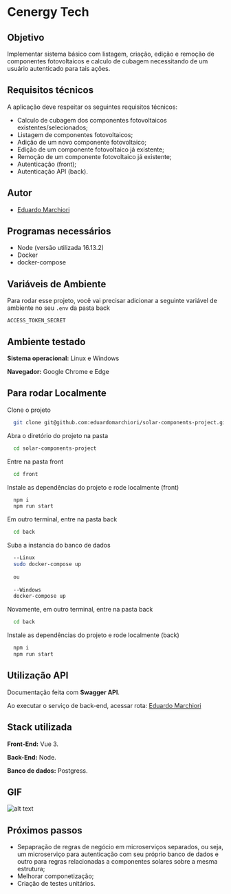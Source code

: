 # Cenergy Tech
## Objetivo

Implementar sistema básico com listagem, criação, edição e remoção de componentes fotovoltaicos e calculo de cubagem necessitando de um usuário autenticado para tais ações.

## Requisitos técnicos

A aplicação deve respeitar os seguintes requisitos técnicos:

- Calculo de cubagem dos componentes fotovoltaicos existentes/selecionados;
- Listagem de componentes fotovoltaicos;
- Adição de um novo componente fotovoltaico;
- Edição de um componente fotovoltaico já existente;
- Remoção de um componente fotovoltaico já existente;
- Autenticação (front);
- Autenticação API (back).

## Autor

- [Eduardo Marchiori](https://www.linkedin.com/in/eduardo-marchiori-679965187)

## Programas necessários

- Node (versão utilizada 16.13.2)
- Docker
- docker-compose

## Variáveis de Ambiente

Para rodar esse projeto, você vai precisar adicionar a seguinte variável de ambiente no seu ```.env``` da pasta back

`ACCESS_TOKEN_SECRET`

## Ambiente testado

**Sistema operacional:** Linux e Windows

**Navegador:** Google Chrome e Edge

## Para rodar Localmente

Clone o projeto

```bash
  git clone git@github.com:eduardomarchiori/solar-components-project.git
```

Abra o diretório do projeto na pasta

```bash
  cd solar-components-project
```

Entre na pasta front

```bash
  cd front
```

Instale as dependências do projeto e rode localmente (front)

```bash
  npm i
  npm run start
```

Em outro terminal, entre na pasta back

```bash
  cd back
```

Suba a instancia do banco de dados

```bash
  --Linux
  sudo docker-compose up
  
  ou
  
  --Windows
  docker-compose up
```

Novamente, em outro terminal, entre na pasta back

```bash
  cd back
```

Instale as dependências do projeto e rode localmente (back)

```bash
  npm i
  npm run start
```


## Utilização API

Documentação feita com **Swagger API**.

Ao executar o serviço de back-end, acessar rota: [Eduardo Marchiori](http://localhost:5003/documentation/)

## Stack utilizada

**Front-End:** Vue 3.

**Back-End:** Node.

**Banco de dados:** Postgress.

## GIF
![alt text](/utilizacao.gif "Apresentação projeto")

## Próximos passos
- Sepapração de regras de negócio em microserviços separados, ou seja, um microserviço para autenticação com seu próprio banco de dados e outro para regras relacionadas a componentes solares sobre a mesma estrutura;
- Melhorar componetização;
- Criação de testes unitários.
